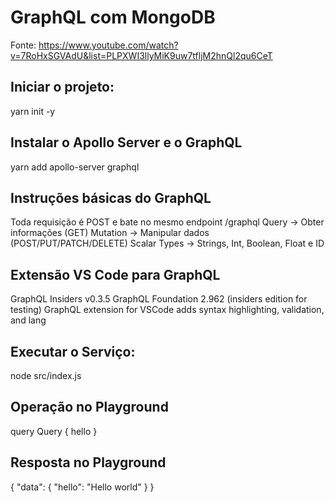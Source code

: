 # GraphQL com MongoDB

Fonte: https://www.youtube.com/watch?v=7RoHxSGVAdU&list=PLPXWI3llyMiK9uw7tfljM2hnQl2qu6CeT

## Iniciar o projeto:
yarn init -y

## Instalar o Apollo Server e o GraphQL
yarn add apollo-server graphql

## Instruções básicas do GraphQL
Toda requisição é POST e bate no mesmo endpoint /graphql
Query -> Obter informações (GET)
Mutation -> Manipular dados (POST/PUT/PATCH/DELETE)
Scalar Types -> Strings, Int, Boolean, Float e ID

## Extensão VS Code para GraphQL
GraphQL Insiders
v0.3.5
GraphQL Foundation
2.962
(insiders edition for testing) GraphQL extension for VSCode adds syntax highlighting, validation, and lang

## Executar o Serviço:
node src/index.js

## Operação no Playground
query Query {
  hello
}

## Resposta no Playground
{
  "data": {
    "hello": "Hello world"
  }
}

